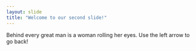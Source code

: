 ```yaml
---
layout: slide
title: "Welcome to our second slide!"
---
```

Behind every great man is a woman rolling her eyes. 
Use the left arrow to go back!
